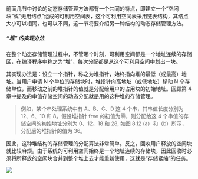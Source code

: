 
前面几节中讨论的动态存储管理方法都有一个共同的特点，即建立一个“空闲块”或“无用结点”组成的可利用空间表，这个可利用空间表采用链表结构，其结点大小可以相同，也可以不同，这一节将要介绍另一种结构的动态存储管理方法。

##### “堆” 的实现办法

在整个动态存储管理过程中，不管哪个时刻，可利用空间都是一个地址连续的存储区，在编译程序中称之为“堆”，每次分配都是从这个可利用空间中划出一块。

其实现办法是：设立一个指针，称之为堆指针，始终指向堆的最低（或最高）地址。当用户申请 N 个单位的存储块时，堆指针向高地址（或低地址）移动 N 个存储单位，而移动之前的堆指针的值就是分配给用户的占用块的初始地址。回顾第 4 章中提及的串值存储空间的动态分配就是用的这种堆的存储管理。

> 例如，某个串处理系统中有 A、B、C、D 这 4 个串，其串值长度分别为 12、6、10 和 8。假设堆指针 free 的初值为零，则分配给这 4 个串值的存储空间的初始地址分别为 0、12、18 和 28, 如图 8.12 (a）和（b）所示，分配后的堆指针的值为 36。

因此，这种堆结构的存储管理的分配算法非常简单。反之，回收用户释放的空闲块就比较麻烦。由于系统的可利用空间始终是一个地址连续的存储块，因此回收时必须将所释放的空闲块合并到整个堆上去才能重新使用，这就是“存储紧缩”的任务。

![](https://gitee.com/mayundaze/img_bed/raw/master/20200708170257.png)
